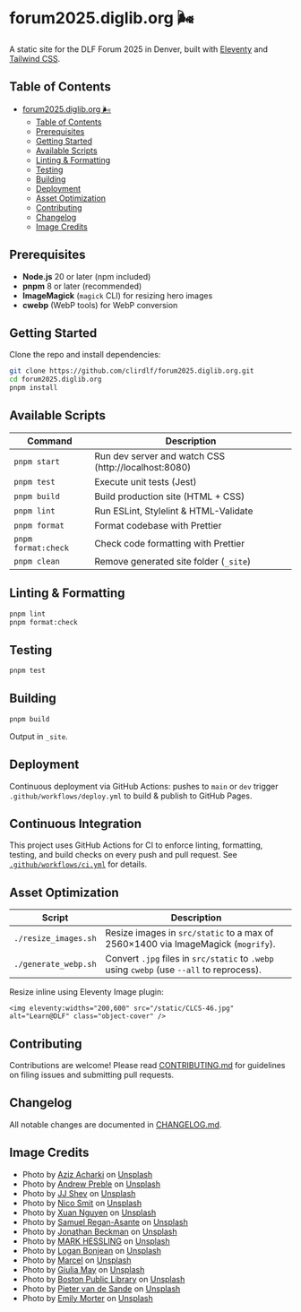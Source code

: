 # forum2025.diglib.org 🌬️

A static site for the DLF Forum 2025 in Denver, built with [Eleventy](https://www.11ty.dev/) and
[Tailwind CSS](https://tailwindcss.com/).

## Table of Contents

- [forum2025.diglib.org 🌬️](#forum2025digliborg-️)
  - [Table of Contents](#table-of-contents)
  - [Prerequisites](#prerequisites)
  - [Getting Started](#getting-started)
  - [Available Scripts](#available-scripts)
  - [Linting \& Formatting](#linting--formatting)
  - [Testing](#testing)
  - [Building](#building)
  - [Deployment](#deployment)
  - [Asset Optimization](#asset-optimization)
  - [Contributing](#contributing)
  - [Changelog](#changelog)
  - [Image Credits](#image-credits)

## Prerequisites

- **Node.js** 20 or later (npm included)
- **pnpm** 8 or later (recommended)
- **ImageMagick** (`magick` CLI) for resizing hero images
- **cwebp** (WebP tools) for WebP conversion

## Getting Started

Clone the repo and install dependencies:

```bash
git clone https://github.com/clirdlf/forum2025.diglib.org.git
cd forum2025.diglib.org
pnpm install
```

## Available Scripts

| Command             | Description                                          |
| ------------------- | ---------------------------------------------------- |
| `pnpm start`        | Run dev server and watch CSS (http://localhost:8080) |
| `pnpm test`         | Execute unit tests (Jest)                            |
| `pnpm build`        | Build production site (HTML + CSS)                   |
| `pnpm lint`         | Run ESLint, Stylelint & HTML-Validate                |
| `pnpm format`       | Format codebase with Prettier                        |
| `pnpm format:check` | Check code formatting with Prettier                  |
| `pnpm clean`        | Remove generated site folder (`_site`)               |

## Linting & Formatting

```bash
pnpm lint
pnpm format:check
```

## Testing

```bash
pnpm test
```

## Building

```bash
pnpm build
```

Output in `_site`.

## Deployment

Continuous deployment via GitHub Actions: pushes to `main` or `dev` trigger
`.github/workflows/deploy.yml` to build & publish to GitHub Pages.

## Continuous Integration

This project uses GitHub Actions for CI to enforce linting, formatting, testing, and build checks on
every push and pull request. See [`.github/workflows/ci.yml`](.github/workflows/ci.yml) for details.

## Asset Optimization

| Script               | Description                                                                               |
| -------------------- | ----------------------------------------------------------------------------------------- |
| `./resize_images.sh` | Resize images in `src/static` to a max of 2560×1400 via ImageMagick (`mogrify`).          |
| `./generate_webp.sh` | Convert `.jpg` files in `src/static` to `.webp` using `cwebp` (use `--all` to reprocess). |

Resize inline using Eleventy Image plugin:

```njk
<img eleventy:widths="200,600" src="/static/CLCS-46.jpg" alt="Learn@DLF" class="object-cover" />
```

## Contributing

Contributions are welcome! Please read [CONTRIBUTING.md](CONTRIBUTING.md) for guidelines on filing
issues and submitting pull requests.

## Changelog

All notable changes are documented in [CHANGELOG.md](CHANGELOG.md).

## Image Credits

- Photo by
  <a href="https://unsplash.com/@acharki95?utm_content=creditCopyText&utm_medium=referral&utm_source=unsplash">Aziz
  Acharki</a> on
  <a href="https://unsplash.com/photos/selective-focus-photography-of-white-and-orange-petaled-flower-tLsOA0Vlvwk?utm_content=creditCopyText&utm_medium=referral&utm_source=unsplash">Unsplash</a>
- Photo by
  <a href="https://unsplash.com/@apreble?utm_content=creditCopyText&utm_medium=referral&utm_source=unsplash">Andrew
  Preble</a> on
  <a href="https://unsplash.com/photos/low-angle-photography-of-union-station-zrhXd14ICRo?utm_content=creditCopyText&utm_medium=referral&utm_source=unsplash">Unsplash</a>
- Photo by
  <a href="https://unsplash.com/@skjev5280?utm_content=creditCopyText&utm_medium=referral&utm_source=unsplash">JJ
  Shev</a> on
  <a href="https://unsplash.com/photos/union-station-travel-by-train-neon-signage-building-E7_ynWgi9lU?utm_content=creditCopyText&utm_medium=referral&utm_source=unsplash">Unsplash</a>
- Photo by
  <a href="https://unsplash.com/@nicosmit99?utm_content=creditCopyText&utm_medium=referral&utm_source=unsplash">Nico
  Smit</a> on
  <a href="https://unsplash.com/photos/text-QnkzvFCxKrA?utm_content=creditCopyText&utm_medium=referral&utm_source=unsplash">Unsplash</a>
- Photo by
  <a href="https://unsplash.com/@darthxuan?utm_content=creditCopyText&utm_medium=referral&utm_source=unsplash">Xuan
  Nguyen</a> on
  <a href="https://unsplash.com/photos/shallow-focus-photography-of-honey-bee-g6xmTnzy6Us?utm_content=creditCopyText&utm_medium=referral&utm_source=unsplash">Unsplash</a>
- Photo by
  <a href="https://unsplash.com/@reganography?utm_content=creditCopyText&utm_medium=referral&utm_source=unsplash">Samuel
  Regan-Asante</a> on
  <a href="https://unsplash.com/photos/a-neon-sign-that-says-watch-this-space-Rk8fHGGeyr8?utm_content=creditCopyText&utm_medium=referral&utm_source=unsplash">Unsplash</a>
- Photo by
  <a href="https://unsplash.com/@jbecks?utm_content=creditCopyText&utm_medium=referral&utm_source=unsplash">Jonathan
  Beckman</a> on
  <a href="https://unsplash.com/photos/blue-and-yellow-wall-graffiti-pDQRQ7lJxZ4?utm_content=creditCopyText&utm_medium=referral&utm_source=unsplash">Unsplash</a>
- Photo by
  <a href="https://unsplash.com/@mhessling?utm_content=creditCopyText&utm_medium=referral&utm_source=unsplash">MARK
  HESSLING</a> on
  <a href="https://unsplash.com/photos/people-gathering-in-front-of-theater-during-day-nJTM3aXrhFc?utm_content=creditCopyText&utm_medium=referral&utm_source=unsplash">Unsplash</a>
- Photo by
  <a href="https://unsplash.com/@loganbonjean?utm_content=creditCopyText&utm_medium=referral&utm_source=unsplash">Logan
  Bonjean</a> on
  <a href="https://unsplash.com/photos/yellow-and-black-street-lanterns-qgw61durdXo?utm_content=creditCopyText&utm_medium=referral&utm_source=unsplash">Unsplash</a>
- Photo by
  <a href="https://unsplash.com/@wavkind?utm_content=creditCopyText&utm_medium=referral&utm_source=unsplash">Marcel</a>
  on
  <a href="https://unsplash.com/photos/human-hands-doing-heart-gesture-fx39Iesd13M?utm_content=creditCopyText&utm_medium=referral&utm_source=unsplash">Unsplash</a>
- Photo by
  <a href="https://unsplash.com/@giuliamay?utm_content=creditCopyText&utm_medium=referral&utm_source=unsplash">Giulia
  May</a> on
  <a href="https://unsplash.com/photos/info-arrow-signage-8JFMYz-a8Xo?utm_content=creditCopyText&utm_medium=referral&utm_source=unsplash">Unsplash</a>
- Photo by
  <a href="https://unsplash.com/@bostonpubliclibrary?utm_content=creditCopyText&utm_medium=referral&utm_source=unsplash">Boston
  Public Library</a> on
  <a href="https://unsplash.com/photos/cars-on-road-between-high-rise-buildings-during-daytime-y0OWfnOGnzo?utm_content=creditCopyText&utm_medium=referral&utm_source=unsplash">Unsplash</a>
- Photo by
  <a href="https://unsplash.com/@planner1963?utm_content=creditCopyText&utm_medium=referral&utm_source=unsplash">Pieter
  van de Sande</a> on
  <a href="https://unsplash.com/photos/denver-street-artowrk-r6BdUpN_iSk?utm_content=creditCopyText&utm_medium=referral&utm_source=unsplash">Unsplash</a>
- Photo by
  <a href="https://unsplash.com/@emilymorter?utm_content=creditCopyText&utm_medium=referral&utm_source=unsplash">Emily
  Morter</a> on
  <a href="https://unsplash.com/photos/question-mark-neon-signage-8xAA0f9yQnE?utm_content=creditCopyText&utm_medium=referral&utm_source=unsplash">Unsplash</a>
